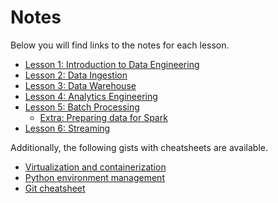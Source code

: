 # Notes

Below you will find links to the notes for each lesson.

- [Lesson 1: Introduction to Data Engineering](1_intro.md)
- [Lesson 2: Data Ingestion](2_data_ingestion.md)
- [Lesson 3: Data Warehouse](3_data_warehouse.md)
- [Lesson 4: Analytics Engineering](4_analytics.md)
- [Lesson 5: Batch Processing](5_batch_processing.md)
  - [Extra: Preparing data for Spark](extra1_preparing_data.md)
- [Lesson 6: Streaming](6_streaming.md)

Additionally, the following gists with cheatsheets are available.

- [Virtualization and containerization](https://gist.github.com/ziritrion/1842c8a4c4851602a8733bba19ab6050)
- [Python environment management](https://gist.github.com/ziritrion/8024025672ea92b8bdeb320d6015aa0d)
- [Git cheatsheet](https://gist.github.com/ziritrion/d73ca65bf4d19c79ca842a55853cb962)
